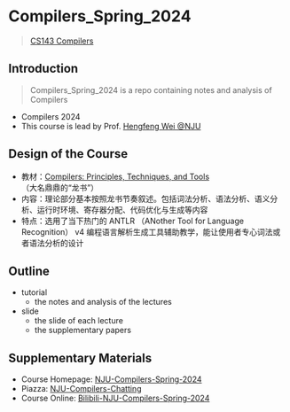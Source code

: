 # Compilers_Spring_2024

> [CS143 Compilers](https://web.stanford.edu/class/cs143/)

## Introduction

> Compilers_Spring_2024 is a repo containing notes and analysis of Compilers

- Compilers 2024
- This course is lead by Prof. [Hengfeng Wei @NJU](https://github.com/hengxin)

## Design of the Course

- 教材：[Compilers: Principles, Techniques, and Tools](https://zh.wikipedia.org/wiki/%E7%BC%96%E8%AF%91%E5%8E%9F%E7%90%86_(%E6%95%99%E6%9D%90)) （大名鼎鼎的“龙书”）
- 内容：理论部分基本按照龙书节奏叙述。包括词法分析、语法分析、语义分析、运行时环境、寄存器分配、代码优化与生成等内容
- 特点：选用了当下热门的 ANTLR （ANother Tool for Language Recognition） v4 编程语言解析生成工具辅助教学，能让使用者专心词法或者语法分析的设计

## Outline

- tutorial
  - the notes and analysis of the lectures
- slide
  - the slide of each lecture
  - the supplementary papers

## Supplementary Materials
- Course Homepage: [NJU-Compilers-Spring-2024](http://docs.compilers.cpl.icu/#/)
- Piazza: [NJU-Compilers-Chatting](https://2024-compilers-at-software-nju.zulipchat.com/#narrow/stream/419310-general)
- Course Online: [Bilibili-NJU-Compilers-Spring-2024](https://space.bilibili.com/479141149/channel/collectiondetail?sid=2312309)

